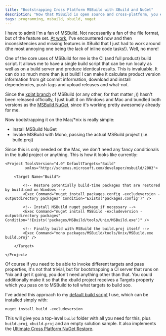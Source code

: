 ```yaml
---
title: "Bootstrapping Cross Platform MSBuild with XBuild and NuGet"
description: "Now that MSBuild is open source and cross-platform, you easily bootstrap it via XBuild and NuGet to build on a Mac/*nix too."
tags: programming, msbuild, xbuild, nuget
---
```

I have to admit I'm a fan of MSBuild. Not necessarily a fan of the file format, 
but of the feature set. [At work](http://www.xamarin.com), I've encountered now 
and then inconsistencies and missing features in XBuild that I just had to work 
around (the most annoying one being the lack of inline code tasks!). Well, no more!

One of the core uses of MSBuild for me is the CI (and full product) build script. 
It allows me to have a single build script that can be run localy as well as on 
a build server and produce identical results. This is invaluable. It can do so 
much more than just build! I can make it calculate product version information from 
git commit information, download and install dependencies, push tags and upload 
releases and what-not.

Since the [xplat branch](https://github.com/Microsoft/MSBuild/tree/xplat) of MSBuild
(or any other, for that matter ;)) hasn't been released officially, I just built it 
on Windows and Mac and bundled both versions as the 
[MSBuild NuGet](http://www.nuget.org/packages/MSBuild), since it's working pretty 
awesomely already for me.

Now bootstrapping it on the Mac/*nix is really simple:

* Install MSBuild NuGet
* Invoke MSBuild with Mono, passing the actual MSBuild project (i.e. build.proj)

Since this is only needed on the Mac, we don't need any fancy conditionals in the 
build project or anything. This is how it looks like currently:

	<Project ToolsVersion="4.0" DefaultTargets="Build"
			 xmlns="http://schemas.microsoft.com/developer/msbuild/2003">

		<Target Name="Build">

			<!-- Restore potentially build-time packages that are restored by build.cmd on Windows -->
			<Exec Command="nuget install packages.config -excludeversion -outputdirectory packages" Condition="Exists('packages.config')" />
			
			<!-- Install MSBuild nuget package if necessary -->
			<Exec Command="nuget install MSBuild -excludeversion -outputdirectory packages" Condition="!Exists('packages/MSBuild/tools/Unix/MSBuild.exe')" />
			
			<!-- Finally build with MSBuild the build.proj itself -->
			<Exec Command="mono packages/MSBuild/tools/Unix/MSBuild.exe build.proj" />

		</Target>

	</Project>

Of course if you need to be able to invoke different targets and pass properties, 
it's not that trivial, but for bootstrapping a CI server that runs on *nix and get 
it going, you don't need anything other than that. You could additionally make it
so that the xbuild project receives a Targets property which you pass on to MSBuild 
to tell what targets to build soo.

I've added this approach to my [default build script](https://github.com/kzu/oss) I use, 
which can be installed simply with:

	nuget install build -excludeversion

This will give you a top-level `build` folder with all you need for this, plus `build.proj`, 
`xbuild.proj` and an empty solution sample. It also implements the 
[Ultimate Cross Platform NuGet Restore](http://www.cazzulino.com/ultimate-cross-platform-nuget-restore.html).